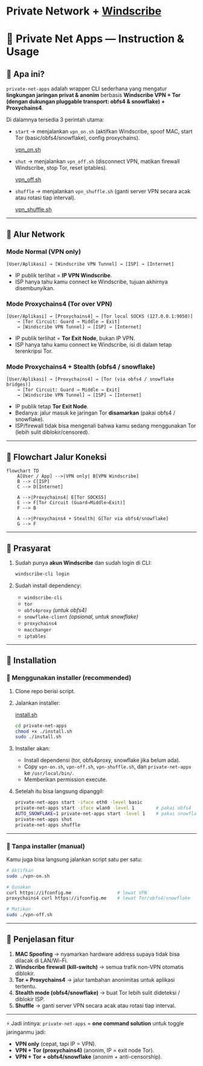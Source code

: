 # Private Network + [Windscribe](https://windscribe.com/)

# 📖 Private Net Apps — Instruction & Usage

## 🔹 Apa ini?

`private-net-apps` adalah wrapper CLI sederhana yang mengatur **lingkungan jaringan privat & anonim** berbasis **Windscribe VPN + Tor (dengan dukungan pluggable transport: obfs4 & snowflake) + Proxychains4**.

Di dalamnya tersedia 3 perintah utama:

* `start` → menjalankan `vpn_on.sh` (aktifkan Windscribe, spoof MAC, start Tor (basic/obfs4/snowflake), config proxychains).

  [vpn\_on.sh](https://github.com/pycodeDev/private-net-apps/blob/main/vpn-on.sh)

* `shut` → menjalankan `vpn_off.sh` (disconnect VPN, matikan firewall Windscribe, stop Tor, reset iptables).

  [vpn\_off.sh](https://github.com/pycodeDev/private-net-apps/blob/main/vpn-off.sh)

* `shuffle` → menjalankan `vpn_shuffle.sh` (ganti server VPN secara acak atau rotasi tiap interval).

  [vpn\_shuffle.sh](https://github.com/pycodeDev/private-net-apps/blob/main/vpn-shuffle.sh)

---

## 🔹 Alur Network

### Mode Normal (VPN only)

```
[User/Aplikasi] → [Windscribe VPN Tunnel] → [ISP] → [Internet]
```

* IP publik terlihat = **IP VPN Windscribe**.
* ISP hanya tahu kamu connect ke Windscribe, tujuan akhirnya disembunyikan.

### Mode Proxychains4 (Tor over VPN)

```
[User/Aplikasi] → [Proxychains4] → [Tor local SOCKS (127.0.0.1:9050)]
    → [Tor Circuit: Guard → Middle → Exit]
    → [Windscribe VPN Tunnel] → [ISP] → [Internet]
```

* IP publik terlihat = **Tor Exit Node**, bukan IP VPN.
* ISP hanya tahu kamu connect ke Windscribe, isi di dalam tetap terenkripsi Tor.

### Mode Proxychains4 + Stealth (obfs4 / snowflake)

```
[User/Aplikasi] → [Proxychains4] → [Tor (via obfs4 / snowflake bridges)]
    → [Tor Circuit: Guard → Middle → Exit]
    → [Windscribe VPN Tunnel] → [ISP] → [Internet]
```

* IP publik tetap **Tor Exit Node**.
* Bedanya: jalur masuk ke jaringan Tor **disamarkan** (pakai obfs4 / snowflake).
* ISP/firewall tidak bisa mengenali bahwa kamu sedang menggunakan Tor (lebih sulit diblokir/censored).

---

## 🔹 Flowchart Jalur Koneksi

```mermaid
flowchart TD
    A[User / App] -->|VPN only| B[VPN Windscribe]
    B --> C[ISP]
    C --> D[Internet]

    A -->|Proxychains4| E[Tor SOCKS5]
    E --> F[Tor Circuit (Guard→Middle→Exit)]
    F --> B

    A -->|Proxychains4 + Stealth| G[Tor via obfs4/snowflake]
    G --> F
```

---

## 🔹 Prasyarat

1. Sudah punya **akun Windscribe** dan sudah login di CLI:

   ```bash
   windscribe-cli login
   ```

2. Sudah install dependency:

   * `windscribe-cli`
   * `tor`
   * `obfs4proxy` *(untuk obfs4)*
   * `snowflake-client` *(opsional, untuk snowflake)*
   * `proxychains4`
   * `macchanger`
   * `iptables`

---

## 🔹 Installation

### 🔸 Menggunakan installer (recommended)

1. Clone repo berisi script.

2. Jalankan installer:

   [install.sh](https://github.com/pycodeDev/private-net-apps/blob/main/install.sh)

   ```bash
   cd private-net-apps
   chmod +x ./install.sh
   sudo ./install.sh
   ```

3. Installer akan:

   * Install dependensi (tor, obfs4proxy, snowflake jika belum ada).
   * Copy `vpn-on.sh`, `vpn-off.sh`, `vpn-shuffle.sh`, dan `private-net-apps` ke `/usr/local/bin/`.
   * Memberikan permission execute.

4. Setelah itu bisa langsung dipanggil:

   ```bash
   private-net-apps start -iface eth0 -level basic
   private-net-apps start -iface wlan0 -level 1        # pakai obfs4
   AUTO_SNOWFLAKE=1 private-net-apps start -level 1    # pakai snowflake
   private-net-apps shut
   private-net-apps shuffle
   ```

---

### 🔸 Tanpa installer (manual)

Kamu juga bisa langsung jalankan script satu per satu:

```bash
# Aktifkan
sudo ./vpn-on.sh

# Gunakan
curl https://ifconfig.me                 # lewat VPN
proxychains4 curl https://ifconfig.me    # lewat Tor/obfs4/snowflake

# Matikan
sudo ./vpn-off.sh
```

---

## 🔹 Penjelasan fitur

1. **MAC Spoofing** → nyamarkan hardware address supaya tidak bisa dilacak di LAN/Wi-Fi.
2. **Windscribe firewall (kill-switch)** → semua trafik non-VPN otomatis diblokir.
3. **Tor + Proxychains4** → jalur tambahan anonimitas untuk aplikasi tertentu.
4. **Stealth mode (obfs4/snowflake)** → buat Tor lebih sulit dideteksi / diblokir ISP.
5. **Shuffle** → ganti server VPN secara acak atau rotasi tiap interval.

---

⚡ Jadi intinya: `private-net-apps` = **one command solution** untuk toggle jaringanmu jadi:

* **VPN only** (cepat, tapi IP = VPN).
* **VPN + Tor (proxychains4)** (anonim, IP = exit node Tor).
* **VPN + Tor + obfs4/snowflake** (anonim + anti-censorship).

